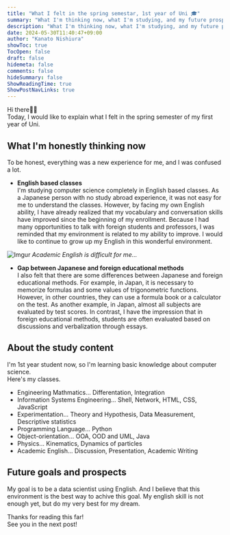 ```yaml
---
title: "What I felt in the spring semestar, 1st year of Uni 🎓"
summary: "What I'm thinking now, what I'm studying, and my future prospects"
description: "What I'm thinking now, what I'm studying, and my future prospects"
date: 2024-05-30T11:40:47+09:00
author: "Kanato Nishiura"
showToc: true
TocOpen: false
draft: false
hidemeta: false
comments: false
hideSummary: false
ShowReadingTime: true
ShowPostNavLinks: true
---
```


Hi there👋🏻  
Today, I would like to explain what I felt in the spring semester of my first year of Uni.

## What I'm honestly thinking now

To be honest, everything was a new experience for me, and I was confused a lot. 
* **English based classes**  
  I'm studying computer science completely in English based classes. As a Japanese person with no study abroad experience, it was not easy for me to understand the classes. However, by facing my own English ability, I have already realized that my vocabulary and conversation skills have improved since the beginning of my enrollment. Because I had many opportunities to talk with foreign students and professors, I was reminded that my environment is related to my ability to improve. I would like to continue to grow up my English in this wonderful environment.

![Imgur](https://i.imgur.com/UZEkbxG.jpg)
*Academic English is difficult for me...*

* **Gap between Japanese and foreign educational methods**  
  I also felt that there are some differences between Japanese and foreign educational methods. For example, in Japan, it is necessary to memorize formulas and some values of trigonometric functions. However, in other countries, they can use a formula book or a calculator on the test. As another example, in Japan, almost all subjects are evaluated by test scores. In contrast, I have the impression that in foreign educational methods, students are often evaluated based on discussions and verbalization through essays.


## About the study content
I'm 1st year student now, so I'm learning basic knowledge about computer science.  
Here's my classes.
* Engineering Mathmatics... Differentation, Integration
* Information Systems Engineering... Shell, Network, HTML, CSS, JavaScript
* Experimentation... Theory and Hypothesis, Data Measurement, Descriptive statistics
* Programming Language... Python
* Object-orientation... OOA, OOD and UML, Java
* Physics... Kinematics, Dynamics of particles
* Academic English... Discussion, Presentation, Academic Writing

## Future goals and prospects
My goal is to be a data scientist using English. And I believe that this environment is the best way to achive this goal. My english skill is not enough yet, but do my very best for my dream.   

Thanks for reading this far!  
See you in the next post!